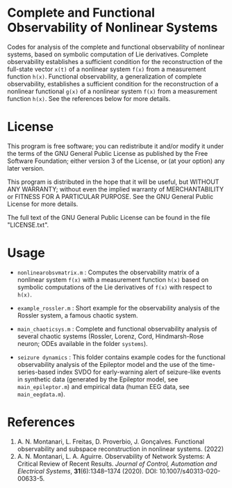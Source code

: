# Complete and Functional Observability of Nonlinear Systems
Codes for analysis of the complete and functional observability of nonlinear systems, based on symbolic computation of Lie derivatives. Complete observability establishes a sufficient condition for the reconstruction of the full-state vector `x(t)` of a nonlinear system `f(x)` from a measurement function `h(x)`. Functional observability, a generalization of complete observability, establishes a sufficient condition for the reconstruction of a nonlinear functional `g(x)` of a nonlinear system `f(x)` from a measurement function `h(x)`. See the references below for more details.

# License

This program is free software; you can redistribute it and/or modify it under the terms of the GNU General Public License as published by the Free Software Foundation; either version 3 of the License, or (at your option) any later version.

This program is distributed in the hope that it will be useful, but WITHOUT ANY WARRANTY; without even the implied warranty of MERCHANTABILITY or FITNESS FOR A PARTICULAR PURPOSE. See the GNU General Public License for more details.

The full text of the GNU General Public License can be found in the file "LICENSE.txt".


# Usage

- `nonlinearobsvmatrix.m` : Computes the observability matrix of a nonlinear system `f(x)` with a measurement function `h(x)` based on symbolic computations of the Lie derivatives of `f(x)` with respect to `h(x)`.

- `example_rossler.m` : Short example for the observability analysis of the Rossler system, a famous chaotic system.

- `main_chaoticsys.m` : Complete and functional observability analysis of several chaotic systems (Rossler, Lorenz, Cord, Hindmarsh-Rose neuron; ODEs available in the folder `systems`).

- `seizure dynamics` : This folder contains example codes for the functional observability analysis of the Epileptor model and the use of the time-series-based index SVDO for early-warning alert of seizure-like events in synthetic data (generated by the Epileptor model, see `main_epileptor.m`) and empirical data (human EEG data, see `main_eegdata.m`).



# References
1.  A. N. Montanari, L. Freitas, D. Proverbio, J. Gonçalves. Functional observability and subspace reconstruction in nonlinear systems. (2022)
2.  A. N. Montanari, L. A. Aguirre. Observability of Network Systems: A Critical Review of Recent Results. *Journal of Control, Automation and Electrical Systems*, **31**(6):1348–1374 (2020). DOI: 10.1007/s40313-020-00633-5.
